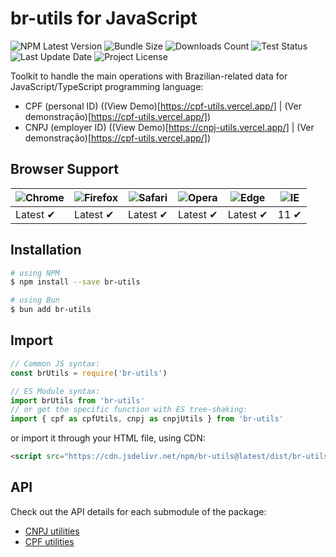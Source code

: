 # br-utils for JavaScript

![NPM Latest Version](https://img.shields.io/npm/v/br-utils)
![Bundle Size](https://img.shields.io/bundlephobia/min/br-utils?label=bundle%20size)
![Downloads Count](https://img.shields.io/npm/dm/br-utils.svg)
![Test Status](https://img.shields.io/github/actions/workflow/status/LacusSolutions/br-utils-js/ci.yml?label=ci/cd)
![Last Update Date](https://img.shields.io/github/last-commit/LacusSolutions/br-utils-js)
![Project License](https://img.shields.io/github/license/LacusSolutions/br-utils-js)

Toolkit to handle the main operations with Brazilian-related data for JavaScript/TypeScript programming language:

- CPF (personal ID) ((View Demo)[https://cpf-utils.vercel.app/] | (Ver demonstração)[https://cpf-utils.vercel.app/])
- CNPJ (employer ID) ((View Demo)[https://cnpj-utils.vercel.app/] | (Ver demonstração)[https://cpf-utils.vercel.app/])

## Browser Support

![Chrome](https://raw.github.com/alrra/browser-logos/master/src/chrome/chrome_48x48.png) | ![Firefox](https://raw.github.com/alrra/browser-logos/master/src/firefox/firefox_48x48.png) | ![Safari](https://raw.github.com/alrra/browser-logos/master/src/safari/safari_48x48.png) | ![Opera](https://raw.github.com/alrra/browser-logos/master/src/opera/opera_48x48.png) | ![Edge](https://raw.github.com/alrra/browser-logos/master/src/edge/edge_48x48.png) | ![IE](https://raw.github.com/alrra/browser-logos/master/src/archive/internet-explorer_9-11/internet-explorer_9-11_48x48.png) |
--- | --- | --- | --- | --- | --- |
Latest ✔ | Latest ✔ | Latest ✔ | Latest ✔ | Latest ✔ | 11 ✔ |

## Installation

```bash
# using NPM
$ npm install --save br-utils

# using Bun
$ bun add br-utils
```

## Import

```js
// Common JS syntax:
const brUtils = require('br-utils')

// ES Module syntax:
import brUtils from 'br-utils'
// or get the specific function with ES tree-shaking:
import { cpf as cpfUtils, cnpj as cnpjUtils } from 'br-utils'
```

or import it through your HTML file, using CDN:

```html
<script src="https://cdn.jsdelivr.net/npm/br-utils@latest/dist/br-utils.min.js"></script>
```

## API

Check out the API details for each submodule of the package:

- [CNPJ utilities](https://github.com/LacusSolutions/br-utils-js/tree/main/packages/cnpj-utils#readme)
- [CPF utilities](https://github.com/LacusSolutions/br-utils-js/tree/main/packages/cpf-utils#readme)
